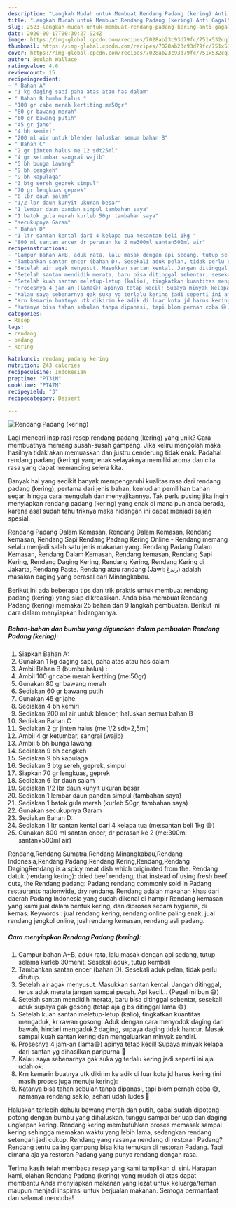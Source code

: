 ```yaml
---
description: "Langkah Mudah untuk Membuat Rendang Padang (kering) Anti Gagal"
title: "Langkah Mudah untuk Membuat Rendang Padang (kering) Anti Gagal"
slug: 2523-langkah-mudah-untuk-membuat-rendang-padang-kering-anti-gagal
date: 2020-09-17T00:39:27.924Z
image: https://img-global.cpcdn.com/recipes/7028ab23c93d79fc/751x532cq70/rendang-padang-kering-foto-resep-utama.jpg
thumbnail: https://img-global.cpcdn.com/recipes/7028ab23c93d79fc/751x532cq70/rendang-padang-kering-foto-resep-utama.jpg
cover: https://img-global.cpcdn.com/recipes/7028ab23c93d79fc/751x532cq70/rendang-padang-kering-foto-resep-utama.jpg
author: Beulah Wallace
ratingvalue: 4.6
reviewcount: 15
recipeingredient:
- " Bahan A"
- "1 kg daging sapi paha atas atau has dalam"
- " Bahan B bumbu halus "
- "100 gr cabe merah kertiting me50gr"
- "80 gr bawang merah"
- "60 gr bawang putih"
- "45 gr jahe"
- "4 bh kemiri"
- "200 ml air untuk blender haluskan semua bahan B"
- " Bahan C"
- "2 gr jinten halus me 12 sdt25ml"
- "4 gr ketumbar sangrai wajib"
- "5 bh bunga lawang"
- "9 bh cengkeh"
- "9 bh kapulaga"
- "3 btg sereh geprek simpul"
- "70 gr lengkuas geprek"
- "6 lbr daun salam"
- "1/2 lbr daun kunyit ukuran besar"
- "1 lembar daun pandan simpul tambahan saya"
- "1 batok gula merah kurleb 50gr tambahan saya"
- "secukupnya Garam"
- " Bahan D"
- "1 ltr santan kental dari 4 kelapa tua mesantan beli 1kg "
- "800 ml santan encer dr perasan ke 2 me300ml santan500ml air"
recipeinstructions:
- "Campur bahan A+B, aduk rata, lalu masak dengan api sedang, tutup selama kurleb 30menit. Sesekali aduk, tutup kembali"
- "Tambahkan santan encer (bahan D). Sesekali aduk pelan, tidak perlu ditutup."
- "Setelah air agak menyusut. Masukkan santan kental. Jangan ditinggal, terus aduk merata jangan sampai pecah. Api kecil... (Pegel ini bun 😅)"
- "Setelah santan mendidih merata, baru bisa ditinggal sebentar, sesekali aduk supaya gak gosong (tetap aja g bs ditinggal lama 😅)"
- "Setelah kuah santan meletup-letup (kalio), tingkatkan kuantitas mengaduk, kr rawan gosong. Aduk dengan cara menyodok daging dari bawah, hindari mengaduk2 daging, supaya daging tidak hancur. Masak sampai kuah santan kering dan mengeluarkan minyak sendiri."
- "Prosesnya 4 jam-an (lama😅) apinya tetap kecil! Supaya minyak kelapa dari santan yg dihasilkan paripurna 🤣"
- "Kalau saya sebenarnya gak suka yg terlalu kering jadi seperti ini aja udah ok:"
- "Krn kemarin buatnya utk dikirim ke adik di luar kota jd harus kering (ini masih proses juga menuju kering):"
- "Katanya bisa tahan sebulan tanpa dipanasi, tapi blom pernah coba 😅, namanya rendang sekilo, sehari udah ludes 🤣"
categories:
- Resep
tags:
- rendang
- padang
- kering

katakunci: rendang padang kering 
nutrition: 243 calories
recipecuisine: Indonesian
preptime: "PT31M"
cooktime: "PT47M"
recipeyield: "3"
recipecategory: Dessert

---
```



![Rendang Padang (kering)](https://img-global.cpcdn.com/recipes/7028ab23c93d79fc/751x532cq70/rendang-padang-kering-foto-resep-utama.jpg)

Lagi mencari inspirasi resep rendang padang (kering) yang unik? Cara membuatnya memang susah-susah gampang. Jika keliru mengolah maka hasilnya tidak akan memuaskan dan justru cenderung tidak enak. Padahal rendang padang (kering) yang enak selayaknya memiliki aroma dan cita rasa yang dapat memancing selera kita.

Banyak hal yang sedikit banyak mempengaruhi kualitas rasa dari rendang padang (kering), pertama dari jenis bahan, kemudian pemilihan bahan segar, hingga cara mengolah dan menyajikannya. Tak perlu pusing jika ingin menyiapkan rendang padang (kering) yang enak di mana pun anda berada, karena asal sudah tahu triknya maka hidangan ini dapat menjadi sajian spesial.

Rendang Padang Dalam Kemasan, Rendang Dalam Kemasan, Rendang kemasan, Rendang Sapi Rendang Padang Kering Online - Rendang memang selalu menjadi salah satu jenis makanan yang. Rendang Padang Dalam Kemasan, Rendang Dalam Kemasan, Rendang kemasan, Rendang Sapi Kering, Rendang Daging Kering, Rendang Kering, Rendang Kering di Jakarta, Rendang Paste. Rendang atau randang (Jawi: رندڠ) adalah masakan daging yang berasal dari Minangkabau.


Berikut ini ada beberapa tips dan trik praktis untuk membuat rendang padang (kering) yang siap dikreasikan. Anda bisa membuat Rendang Padang (kering) memakai 25 bahan dan 9 langkah pembuatan. Berikut ini cara dalam menyiapkan hidangannya.

<!--inarticleads1-->

##### Bahan-bahan dan bumbu yang digunakan dalam pembuatan Rendang Padang (kering):

1. Siapkan  Bahan A:
1. Gunakan 1 kg daging sapi, paha atas atau has dalam
1. Ambil  Bahan B (bumbu halus) :
1. Ambil 100 gr cabe merah kertiting (me:50gr)
1. Gunakan 80 gr bawang merah
1. Sediakan 60 gr bawang putih
1. Gunakan 45 gr jahe
1. Sediakan 4 bh kemiri
1. Sediakan 200 ml air untuk blender, haluskan semua bahan B
1. Sediakan  Bahan C
1. Sediakan 2 gr jinten halus (me 1/2 sdt=2,5ml)
1. Ambil 4 gr ketumbar, sangrai (wajib)
1. Ambil 5 bh bunga lawang
1. Sediakan 9 bh cengkeh
1. Sediakan 9 bh kapulaga
1. Sediakan 3 btg sereh, geprek, simpul
1. Siapkan 70 gr lengkuas, geprek
1. Sediakan 6 lbr daun salam
1. Sediakan 1/2 lbr daun kunyit ukuran besar
1. Sediakan 1 lembar daun pandan simpul (tambahan saya)
1. Sediakan 1 batok gula merah (kurleb 50gr, tambahan saya)
1. Gunakan secukupnya Garam
1. Sediakan  Bahan D:
1. Sediakan 1 ltr santan kental dari 4 kelapa tua (me:santan beli 1kg 😅)
1. Gunakan 800 ml santan encer, dr perasan ke 2 (me:300ml santan+500ml air)


Rendang,Rendang Sumatra,Rendang Minangkabau,Rendang Indonesia,Rendang Padang,Rendang Kering,Rendang,Rendang DagingRendang is a spicy meat dish which originated from the. Rendang datuk (rendang kering): dried beef rendang, that instead of using fresh beef cuts, the Rendang padang: Padang rendang commonly sold in Padang restaurants nationwide, dry rendang. Rendang adalah makanan khas dari daerah Padang Indonesia yang sudah dikenal di hampir Rendang kemasan yang kami jual dalam bentuk kering, dan diproses secara hygienis, di kemas. Keywords : jual rendang kering, rendang online paling enak, jual rendang jengkol online, jual rendang kemasan, rendang asli padang. 

<!--inarticleads2-->

##### Cara menyiapkan Rendang Padang (kering):

1. Campur bahan A+B, aduk rata, lalu masak dengan api sedang, tutup selama kurleb 30menit. Sesekali aduk, tutup kembali
1. Tambahkan santan encer (bahan D). Sesekali aduk pelan, tidak perlu ditutup.
1. Setelah air agak menyusut. Masukkan santan kental. Jangan ditinggal, terus aduk merata jangan sampai pecah. Api kecil... (Pegel ini bun 😅)
1. Setelah santan mendidih merata, baru bisa ditinggal sebentar, sesekali aduk supaya gak gosong (tetap aja g bs ditinggal lama 😅)
1. Setelah kuah santan meletup-letup (kalio), tingkatkan kuantitas mengaduk, kr rawan gosong. Aduk dengan cara menyodok daging dari bawah, hindari mengaduk2 daging, supaya daging tidak hancur. Masak sampai kuah santan kering dan mengeluarkan minyak sendiri.
1. Prosesnya 4 jam-an (lama😅) apinya tetap kecil! Supaya minyak kelapa dari santan yg dihasilkan paripurna 🤣
1. Kalau saya sebenarnya gak suka yg terlalu kering jadi seperti ini aja udah ok:
1. Krn kemarin buatnya utk dikirim ke adik di luar kota jd harus kering (ini masih proses juga menuju kering):
1. Katanya bisa tahan sebulan tanpa dipanasi, tapi blom pernah coba 😅, namanya rendang sekilo, sehari udah ludes 🤣


Haluskan terlebih dahulu bawang merah dan putih, cabai sudah dipotong-potong dengan bumbu yang dihaluskan, tunggu sampai ber uap dan daging ungkepan kering. Rendang kering membutuhkan proses memasak sampai kering sehingga memakan waktu yang lebih lama, sedangkan rendang setengah jadi cukup. Rendang yang rasanya nendang di restoran Padang? Rendang tentu paling gampang bisa kita temukan di restoran Padang. Tapi dimana aja ya restoran Padang yang punya rendang dengan rasa. 

Terima kasih telah membaca resep yang kami tampilkan di sini. Harapan kami, olahan Rendang Padang (kering) yang mudah di atas dapat membantu Anda menyiapkan makanan yang lezat untuk keluarga/teman maupun menjadi inspirasi untuk berjualan makanan. Semoga bermanfaat dan selamat mencoba!
